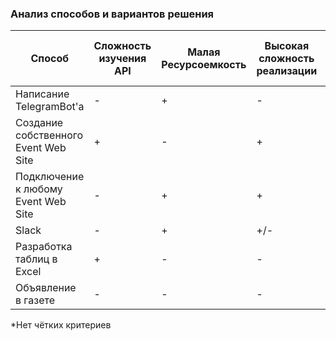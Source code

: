###  Анализ способов и вариантов решения
| Cпособ | Сложность изучения API | Малая Ресурсоемкость | Высокая сложность реализации | Сложная настройка | Разграничение доступа | Бесплатно | Трудоёмкость разработки | Возможнось связать с сервером школы |  Получение опыта разработки |
| - | - | - | - | - | - | - | - | - | - |
| Написание TelegramBot'a | - | + | - | - | + | + | + | + | + |
| Создание собственного Event Web Site | + | - | + | + | +/- * | - | +/- | + | + |
| Подключение к любому Event Web Site | - | + | + | + | +/- | - | +/- | - | - |
| Slack | - | + | +/- | + | + | - | +/-| - | +/- |
| Разработка таблиц в Excel | + | - | - | + | - | - | + | - | - |
| Объявление в газете | - | - | - | - | - | - | + | - | - |

 *Нет чётких критериев 
